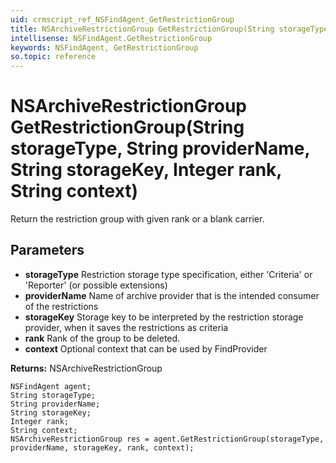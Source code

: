 ```yaml
---
uid: crmscript_ref_NSFindAgent_GetRestrictionGroup
title: NSArchiveRestrictionGroup GetRestrictionGroup(String storageType, String providerName, String storageKey, Integer rank, String context)
intellisense: NSFindAgent.GetRestrictionGroup
keywords: NSFindAgent, GetRestrictionGroup
so.topic: reference
---
```


# NSArchiveRestrictionGroup GetRestrictionGroup(String storageType, String providerName, String storageKey, Integer rank, String context)

Return the restriction group with given rank or a blank carrier.

## Parameters

* **storageType** Restriction storage type specification, either 'Criteria' or 'Reporter' (or possible extensions)
* **providerName** Name of archive provider that is the intended consumer of the restrictions
* **storageKey** Storage key to be interpreted by the restriction storage provider, when it saves the restrictions as criteria
* **rank** Rank of the group to be deleted.
* **context** Optional context that can be used by FindProvider

**Returns:** NSArchiveRestrictionGroup

```crmscript
NSFindAgent agent;
String storageType;
String providerName;
String storageKey;
Integer rank;
String context;
NSArchiveRestrictionGroup res = agent.GetRestrictionGroup(storageType, providerName, storageKey, rank, context);
```

